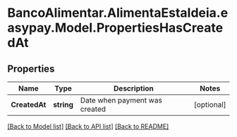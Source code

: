 # BancoAlimentar.AlimentaEstaIdeia.easypay.Model.PropertiesHasCreatedAt
## Properties

Name | Type | Description | Notes
------------ | ------------- | ------------- | -------------
**CreatedAt** | **string** | Date when payment was created | [optional] 

[[Back to Model list]](../README.md#documentation-for-models) [[Back to API list]](../README.md#documentation-for-api-endpoints) [[Back to README]](../README.md)


